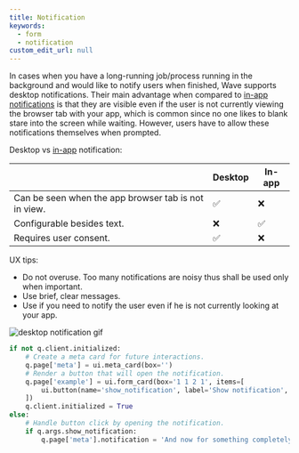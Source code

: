 ```yaml
---
title: Notification
keywords:
  - form
  - notification
custom_edit_url: null
---
```


In cases when you have a long-running job/process running in the background and would like to notify users when finished, Wave supports desktop notifications. Their main advantage when compared to [in-app notifications](/docs/widgets/overlays/notification_bar) is that they are visible even if the user is not currently viewing the browser tab with your app, which is common since no one likes to blank stare into the screen while waiting. However, users have to allow these notifications themselves when prompted.

Desktop vs [in-app](/docs/widgets/overlays/notification_bar) notification:

|                                                      | Desktop | In-app |
|------------------------------------------------------|---------|--------|
| Can be seen when the app browser tab is not in view. |    ✅    |    ❌   |
| Configurable besides text.                           |    ❌    |    ✅   |
| Requires user consent.                               |    ✅    |    ❌   |

UX tips:

* Do not overuse. Too many notifications are noisy thus shall be used only when important.
* Use brief, clear messages.
* Use if you need to notify the user even if he is not currently looking at your app.

![desktop notification gif](/img/widgets/notification.gif)

```py ignore
if not q.client.initialized:
    # Create a meta card for future interactions.
    q.page['meta'] = ui.meta_card(box='')
    # Render a button that will open the notification.
    q.page['example'] = ui.form_card(box='1 1 2 1', items=[
        ui.button(name='show_notification', label='Show notification', primary=True)
    ])
    q.client.initialized = True
else:
    # Handle button click by opening the notification.
    if q.args.show_notification:
        q.page['meta'].notification = 'And now for something completely different!'
```
